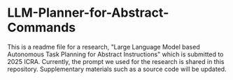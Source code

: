 # LLM-Planner-for-Abstract-Commands

This is a readme file for a research, "Large Language Model based Autonomous Task Planning for Abstract Instructions" which is submitted to 2025 ICRA.
Currently, the prompt we used for the research is shared in this repository.
Supplementary materials such as a source code will be updated.

